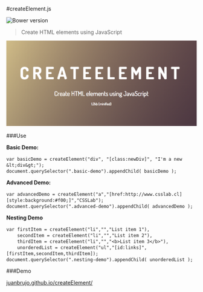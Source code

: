 #createElement.js

![Bower version](https://img.shields.io/bower/v/createElement.svg)

> Create HTML elements using JavaScript

![](https://raw.githubusercontent.com/juanbrujo/createElement/master/demo/images/createElement.png)

###Use

**Basic Demo:**
```
var basicDemo = createElement("div", "[class:newDiv]", "I'm a new &lt;div&gt;");
document.querySelector(".basic-demo").appendChild( basicDemo );
```

**Advanced Demo:**
```
var advancedDemo = createElement("a","[href:http://www.csslab.cl][style:background:#f00;]","CSSLab");
document.querySelector(".advanced-demo").appendChild( advancedDemo );
```

**Nesting Demo**
```
var firstItem = createElement("li","","List item 1"),
    secondItem = createElement("li","","List item 2"),
    thirdItem = createElement("li","","<b>List item 3</b>"),
    unorderedList = createElement("ul","[id:links]",[firstItem,secondItem,thirdItem]);
document.querySelector(".nesting-demo").appendChild( unorderedList );
```

###Demo

[juanbrujo.github.io/createElement/](http://juanbrujo.github.io/createElement/)